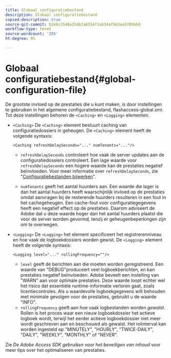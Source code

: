 ```yaml
---
title: Globaal configuratiebestand
description: Globaal configuratiebestand
copied-description: true
source-git-commit: 02ebc3548a254b2a6554f1ab34afbb3ea5f09bb8
workflow-type: tm+mt
source-wordcount: '285'
ht-degree: 0%

---
```


# Globaal configuratiebestand{#global-configuration-file}

De grootste invloed op de prestaties die u kunt maken, is door instellingen te gebruiken in het algemene configuratiebestand, flashaccess-global.xml. Tot deze instellingen behoren de `<Caching>` en `<Logging>` elementen.

* `<Caching>` De `<Caching>` element bestuurt caching van configuratiedossiers in geheugen. De `<Caching>` element heeft de volgende syntaxis:

  ```
  <Caching refreshDelaySeconds="..." numTenants="..."/>
  ```

   * `refreshDelaySeconds` controleert hoe vaak de server updates aan de configuratiedossiers controleert. Een lage waarde voor `refreshDelaySeconds` een hogere waarde kan de prestaties negatief beïnvloeden. Voor meer informatie over `refreshDelaySeconds`, zie &quot;[Configuratiebestanden bijwerken](../../aaxs-protected-streaming/updating-configuration-files/updating-configuration-files-overview.md)&quot;.

   * `numTenants` geeft het aantal huurders aan. Een waarde die lager is dan het aantal huurders heeft waarschijnlijk invloed op de prestaties omdat aanvragen bij de resterende huurders resulteren in een fout in het cachegeheugen. Een cache-fout voor configuratiegegevens heeft een negatief effect op de prestaties. Daarom adviseert de Adobe dat u deze waarde hoger dan het aantal huurders plaatst die voor de server worden gevormd, tenzij er geheugenbeperkingen zijn om te overwegen.

* `<Logging>` De `<Logging>` het element specificeert het registrerenniveau en hoe vaak de logboekdossiers worden gewist. De `<Logging>` element heeft de volgende syntaxis:

  ```
  <Logging level="..." rollingFrequency=""/>
  ```

   * `level` geeft de berichten aan die moeten worden geregistreerd. Een waarde van &quot;DEBUG&quot;produceert veel logboekberichten, en kan prestaties negatief beïnvloeden. Adobe beveelt een instelling van &quot;WARN&quot; aan voor optimale prestaties. Deze waarde loopt echter wel het risico dat essentiële runtime-informatie verloren gaat, zoals licentiecontroles. Als u waardevolle logboekgegevens wilt behouden met minimale gevolgen voor de prestaties, gebruikt u de waarde &quot;INFO&quot;.
   * `rollingFrequency` geeft aan hoe vaak logbestanden worden *gewalst*. Rollen is het proces waar een nieuw logboekdossier het actieve logboek wordt, terwijl het eerder actieve logboekdossier niet meer wordt geschreven aan en beschouwd als gewalst. Het rolinterval kan worden ingesteld op &quot;MINUTELY&quot;, &quot;HOURLY&quot;, &quot;TWICE-DAILY&quot;, &quot;DAILY&quot;, &quot;WEEKLY&quot;, &quot;MONTHLY&quot; of &quot;NEVER&quot;.

Zie *De Adobe Access SDK gebruiken voor het beveiligen van inhoud* voor meer tips over het optimaliseren van prestaties.
